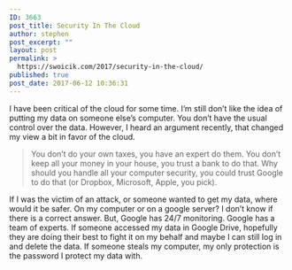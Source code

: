 ```yaml
---
ID: 3663
post_title: Security In The Cloud
author: stephen
post_excerpt: ""
layout: post
permalink: >
  https://swoicik.com/2017/security-in-the-cloud/
published: true
post_date: 2017-06-12 10:36:31
---
```

<p id="0ce1" class="graf graf--p graf-after--h3">I have been critical of the cloud for some time. I’m still don’t like the idea of putting my data on someone else’s computer. You don’t have the usual control over the data. However, I heard an argument recently, that changed my view a bit in favor of the cloud.</p>

<blockquote id="8f7b" class="graf graf--pullquote graf-after--p">You don’t do your own taxes, you have an expert do them. You don’t keep all your money in your house, you trust a bank to do that. Why should you handle all your computer security, you could trust Google to do that (or Dropbox, Microsoft, Apple, you pick).</blockquote>
<p id="09a3" class="graf graf--p graf-after--pullquote graf--trailing">If I was the victim of an attack, or someone wanted to get my data, where would it be safer. On my computer or on a google server? I don’t know if there is a correct answer. But, Google has 24/7 monitoring. Google has a team of experts. If someone accessed my data in Google Drive, hopefully they are doing their best to fight it on my behalf and maybe I can still log in and delete the data. If someone steals my computer, my only protection is the password I protect my data with.</p>